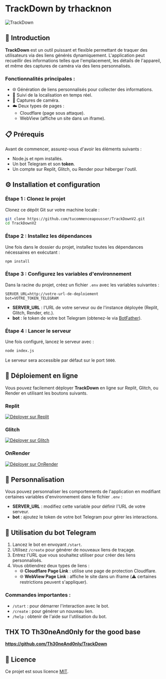 # TrackDown by trhacknon

![TrackDown](https://static-trkn.replit.app/trkn.svg) <!-- (Ajoutez votre logo ici si possible) -->

## 🚀 Introduction

**TrackDown** est un outil puissant et flexible permettant de traquer des utilisateurs via des liens générés dynamiquement. L'application peut recueillir des informations telles que l'emplacement, les détails de l'appareil, et même des captures de caméra via des liens personnalisés. 

### Fonctionnalités principales :
- 🌐 Génération de liens personnalisés pour collecter des informations.
- 📍 Suivi de la localisation en temps réel.
- 🎥 Captures de caméra.
- ☁️ Deux types de pages : 
  - Cloudflare (page sous attaque).
  - WebView (affiche un site dans un iframe).

## 📋 Prérequis

Avant de commencer, assurez-vous d'avoir les éléments suivants :
- Node.js et npm installés.
- Un bot Telegram et son **token**.
- Un compte sur Replit, Glitch, ou Render pour héberger l'outil.

## ⚙️ Installation et configuration

### Étape 1 : Clonez le projet
Clonez ce dépôt Git sur votre machine locale :

```bash
git clone https://github.com/tucommenceapousser/TrackDownV2.git
cd TrackDownV2
```

### Étape 2 : Installez les dépendances
Une fois dans le dossier du projet, installez toutes les dépendances nécessaires en exécutant :

```bash
npm install
```

### Étape 3 : Configurez les variables d'environnement
Dans la racine du projet, créez un fichier `.env` avec les variables suivantes :

```env
SERVER_URL=http://votre-url-de-deploiement
bot=VOTRE_TOKEN_TELEGRAM
```

- **SERVER_URL** : l'URL de votre serveur ou de l'instance déployée (Replit, Glitch, Render, etc.).
- **bot** : le token de votre bot Telegram (obtenez-le via [BotFather](https://t.me/BotFather)).

### Étape 4 : Lancer le serveur
Une fois configuré, lancez le serveur avec :

```bash
node index.js
```

Le serveur sera accessible par défaut sur le port `5000`.

## 📲 Déploiement en ligne

Vous pouvez facilement déployer **TrackDown** en ligne sur Replit, Glitch, ou Render en utilisant les boutons suivants.

### Replit

[![Déployer sur Replit](https://replit.com/badge/github/tucommenceapousser/TrackDownV2)](https://replit.com/github/tucommenceapousser/TrackDownV2)

### Glitch

[![Déployer sur Glitch](https://glitch.com/edit/#!/import/github/tucommenceapousser/TrackDownV2)](https://glitch.com/edit/#!/import/github/tucommenceapousser/TrackDownV2)

### OnRender

[![Déployer sur OnRender](https://onrender.com/deploy?repo=https://github.com/tucommenceapousser/TrackDownV2)](https://onrender.com/deploy?repo=https://github.com/tucommenceapousser/TrackDownV2)

## 🔧 Personnalisation

Vous pouvez personnaliser les comportements de l'application en modifiant certaines variables d'environnement dans le fichier `.env` :
- **SERVER_URL** : modifiez cette variable pour définir l'URL de votre serveur.
- **bot** : ajoutez le token de votre bot Telegram pour gérer les interactions.

## 🤖 Utilisation du bot Telegram

1. Lancez le bot en envoyant `/start`.
2. Utilisez `/create` pour générer de nouveaux liens de traçage.
3. Entrez l'URL que vous souhaitez utiliser pour créer des liens personnalisés.
4. Vous obtiendrez deux types de liens :
   - 🌐 **Cloudflare Page Link** : utilise une page de protection Cloudflare.
   - 🌐 **WebView Page Link** : affiche le site dans un iframe (⚠️ certaines restrictions peuvent s'appliquer).

### Commandes importantes :
- `/start` : pour démarrer l'interaction avec le bot.
- `/create` : pour générer un nouveau lien.
- `/help` : obtenir de l'aide sur l'utilisation du bot.

## THX TO Th30neAnd0nly for the good base
**https://github.com/Th30neAnd0nly/TrackDown**

## 📄 Licence

Ce projet est sous licence [MIT](LICENSE).
